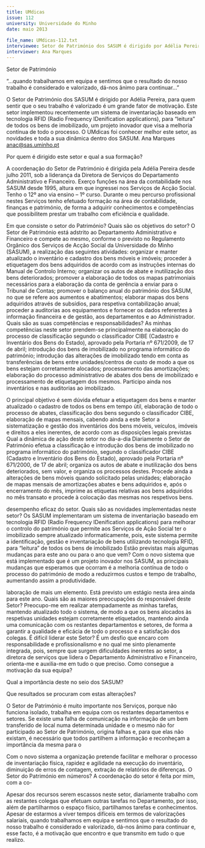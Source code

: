 ```yaml
---
title: UMdicas
issue: 112
university: Universidade do Minho
date: maio 2013
 
file_name: UMdicas-112.txt
interviewee: Setor de Património dos SASUM é dirigido por Adélia Pereira,
interviewer: Ana Marques
---
```


Setor de Património

“…quando trabalhamos em equipa e sentimos que o resultado do nosso trabalho é considerado e valorizado, dá-nos ânimo para continuar…”

O Setor de Património dos SASUM é dirigido por
Adélia Pereira, para quem sentir que o seu trabalho
é valorizado é um grande fator de motivação. Este
setor implementou recentemente um sistema de inventariação baseado em tecnologia RFID (Radio Frequency IDenification applications), para “leitura” de
todos os bens de imobilizado, um projeto inovador
que visa a melhoria contínua de todo o processo. O
UMdicas foi conhecer melhor este setor, as novidades e toda a sua dinâmica dentro dos SASUM.
Ana Marques
anac@sas.uminho.pt

Por quem é dirigido este setor e qual a sua
formação?

A coordenação do Setor de Património é dirigida
pela Adélia Pereira desde julho 2011, sob a liderança da Diretora de Serviços do Departamento Administrativo e Financeiro. Exerço funções na área da
contabilidade nos SASUM desde 1995, altura em
que ingressei nos Serviços de Acção Social. Tenho
o 12º ano via ensino – 1º curso. Durante o meu
percurso profissional nestes Serviços tenho efetuado formação na área de contabilidade, finanças e
património, de forma a adquirir conhecimentos e
competências que possibilitem prestar um trabalho
com eficiência e qualidade.

Em que consiste o setor do Património?
Quais são os objetivos do setor?
O Setor de Património está adstrito ao Departamento Administrativo e Financeiro e compete ao mesmo, conforme o previsto no Regulamento Orgânico
dos Serviços de Acção Social da Universidade do
Minho (SASUM), a realização das seguintes atividades: organizar e manter atualizado o inventário
e cadastro dos bens móveis e imóveis; proceder à
etiquetagem dos bens adquiridos de acordo com as
instruções internas do Manual de Controlo Interno;
organizar os autos de abate e inutilização dos bens
deteriorados; promover a elaboração de todos os
mapas patrimoniais necessários para a elaboração
da conta de gerência a enviar para o Tribunal de
Contas; promover o balanço anual do património
dos SASUM, no que se refere aos aumentos e
abatimentos; elaborar mapas dos bens adquiridos
através de subsídios, para respetiva contabilização
anual; proceder a auditorias aos equipamentos e
fornecer os dados referentes à informação financeira e de gestão, aos departamentos e ao Administrador.
Quais são as suas competências e responsabilidades?
As minhas competências neste setor prendem-se
principalmente na elaboração do processo de classificação segundo o classificador CIBE (Cadastro
e Inventário dos Bens do Estado), aprovado pela
Portaria nº 671/2009, de 17 de abril; introdução
dos bens de imobilizado no programa informático
do património; introdução das alterações de imobilizado tendo em conta as transferências de bens
entre unidades/centros de custo de modo a que
os bens estejam corretamente alocados; processamento das amortizações; elaboração do processo
administrativo de abates dos bens de imobilizado
e processamento de etiquetagem dos mesmos.
Participo ainda nos inventários e nas auditorias ao
imobilizado.

O principal objetivo é sem dúvida efetuar a etiquetagem dos bens e manter atualizado o cadastro de
todos os bens em tempo útil, elaboração de todo o
processo de abates, classificação dos bens segundo o classificador CIBE, elaboração de mapas mensais, cabendo ainda a este Setor a sistematização
e gestão dos inventários dos bens móveis, veículos,
imóveis e direitos a eles inerentes, de acordo com
as disposições legais previstas
Qual a dinâmica de ação deste setor no dia-a-dia
Diariamente o Setor de Património efetua a classificação e introdução dos bens de imobilizado no
programa informático do património, segundo o
classificador CIBE (Cadastro e Inventário dos Bens
do Estado), aprovado pela Portaria nº 671/2000,
de 17 de abril; organiza os autos de abate e inutilização dos bens deteriorados, sem valor, e organiza
os processos destes. Procede ainda a alterações
de bens móveis quando solicitado pelas unidades;
elaboração de mapas mensais de amortizações
abates e bens adquiridos e, após o encerramento
do mês, imprime as etiquetas relativas aos bens adquiridos no mês transato e procede à colocação das
mesmas nos respetivos bens.

desempenho eficaz do setor.
Quais são as novidades implementadas neste setor?
Os SASUM implementaram um sistema de inventariação baseado em tecnologia RFID (Radio Frequency IDenification applications) para melhorar o
controlo do património que permite aos Serviços de
Ação Social ter o imobilizado sempre atualizado informaticamente, pois, este sistema permite a identificação, gestão e inventariação de bens utilizando
tecnologia RFID, para “leitura” de todos os bens de
imobilizado
Estão previstas mais algumas mudanças
para este ano ou para o ano que vem?
Com o novo sistema que está implementado que é
um projeto inovador nos SASUM, as principais mudanças que esperamos que ocorram é a melhoria
contínua de todo o processo do património de modo
a reduzirmos custos e tempo de trabalho, aumentando assim a produtividade.

laboração de mais um elemento. Está previsto um
estágio nesta área ainda para este ano.
Quais são as maiores preocupações do responsável deste Setor?
Preocupo-me em realizar atempadamente as minhas tarefas, mantendo atualizado todo o sistema,
de modo a que os bens alocados às respetivas
unidades estejam corretamente etiquetados, mantendo ainda uma comunicação com os restantes
departamentos e setores, de forma a garantir a qualidade e eficácia de todo o processo e a satisfação
dos colegas.
É difícil liderar este Setor?
É um desfio que encaro com responsabilidade e
profissionalismo e no qual me sinto plenamente integrada, pois, sempre que surgem dificuldades inerentes ao setor, a diretora de serviços que lidera o
Departamento Administrativo e Financeiro, orienta-me e auxilia-me em tudo o que preciso.
Como consegue a motivação da sua equipa?

Qual a importância deste no seio dos SASUM?

Que resultados se procuram com estas alterações?

O Setor de Património é muito importante nos Serviços, porque não funciona isolado, trabalha em
equipa com os restantes departamentos e setores.
Se existe uma falha de comunicação na informação
de um bem transferido de local numa determinada
unidade e o mesmo não for participado ao Setor de
Património, origina falhas e, para que elas não existam, é necessário que todos partilhem a informação e reconheçam a importância da mesma para o

Com o novo sistema a organização pretende facilitar e melhorar o processo de inventariação física,
rapidez e agilidade na execução do inventário, diminuição de erros de contagem, extração de relatórios
de diferenças.
O Setor do Património em números?
A coordenação do setor é feita por mim, com a co-

Apesar dos recursos serem escassos neste setor,
diariamente trabalho com as restantes colegas que
efetuam outras tarefas no Departamento, por isso,
além de partilharmos o espaço físico, partilhamos
tarefas e conhecimentos. Apesar de estarmos a viver tempos difíceis em termos de valorizações salariais, quando trabalhamos em equipa e sentimos
que o resultado do nosso trabalho é considerado
e valorizado, dá-nos ânimo para continuar e, esse
facto, é a motivação que encontro e que transmito
em tudo o que realizo.


